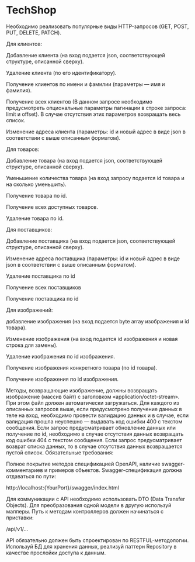 # TechShop

Необходимо реализовать популярные виды HTTP-запросов (GET, POST, PUT, DELETE, PATCH).


Для клиентов:


Добавление клиента (на вход подается json, соответствующей структуре, описанной сверху).


Удаление клиента (по его идентификатору).


Получение клиентов по имени и фамилии (параметры — имя и фамилия).


Получение всех клиентов (В данном запросе необходимо предусмотреть опциональные параметры пагинации в строке запроса: limit и offset). В случае отсутствия этих параметров возвращать весь список.


Изменение адреса клиента (параметры: id и новый адрес в виде json в соответствии с выше описанным форматом).




Для товаров:


Добавление товара (на вход подается json, соответствующей структуре, описанной сверху).


Уменьшение количества товара (на вход запросу подается id товара и на сколько уменьшить).


Получение товара по id.


Получение всех доступных товаров.


Удаление товара по id.




Для поставщиков:


Добавление поставщика (на вход подается json, соответствующей структуре, описанной сверху).


Изменение адреса поставщика (параметры: id и новый адрес в виде json в соответствии с выше описанным форматом).


Удаление поставщика по id


Получение всех поставщиков


Получение поставщика по id




Для изображений:


добавление изображения (на вход подается byte array изображения и id товара).


Изменение изображения (на вход подается id изображения и новая строка для замены).


Удаление изображения по id изображения.


Получение изображения конкретного товара (по id товара).


Получение изображения по id изображения.




Методы, возвращающие изображение, должны возвращать изображение (массив байт) с заголовком «application/octet-stream». При этом файл должен автоматически загружаться.
Для каждого из описанных запросов выше, если предусмотрено получение данных в теле на вход, необходимо провести валидацию данных и в случае, если валидация прошла неуспешно — выдавать код ошибки 400 с текстом сообщения.
Если запрос предусматривает обновление данных или получение по id, необходимо в случае отсутствия данных возвращать код ошибки 404 с текстом сообщения.
Если запрос предусматривает возврат списка данных, то в случае отсутствия данных возвращается пустой список.
Обязательные требования:

Полное покрытие методов спецификацией OpenAPI, наличие swagger-комментариев и примеров объектов. Swagger-спецификация должна отдаваться по пути:

http://localhost:{YourPort}/swagger/index.html


Для коммуникации с API необходимо использовать DTO (Data Transfer Objects). Для преобразования одной модели в другую используй мапперы. Путь к методам контроллеров должен начинаться с приставки:

/api/v1/...


API обязательно должен быть спроектирован по RESTFUL-методологии.
Используй БД для хранения данных, реализуй паттерн Repository в качестве прослойки доступа к данным.
